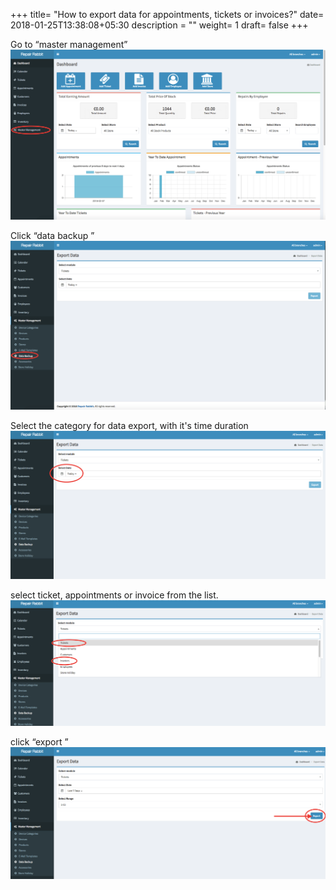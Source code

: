 +++
title= "How to export data for appointments, tickets or invoices?"
date= 2018-01-25T13:38:08+05:30
description = ""
weight= 1
draft= false
+++



Go to “master management”
![How to export data for appointments,tickets or invoices?](/images/faq's/how_to_export_data_for_appointments_tickets_or_invoice/go_to_master_management.png)

Click “data backup ”
![How to export data for appointments,tickets or invoices?](/images/faq's/how_to_export_data_for_appointments_tickets_or_invoice/select_data_backup.png)

Select the category for data export,  with it's time duration
![How to export data for appointments,tickets or invoices?](/images/faq's/how_to_export_data_for_appointments_tickets_or_invoice/select_date.png)

select ticket, appointments or invoice from the list.
![How to export data for appointments,tickets or invoices?](/images/faq's/how_to_export_data_for_appointments_tickets_or_invoice/select_ticket_invoice.png)

click “export ”
![How to export data for appointments,tickets or invoices?](/images/faq's/how_to_export_data_for_appointments_tickets_or_invoice/clcik_export.png)
